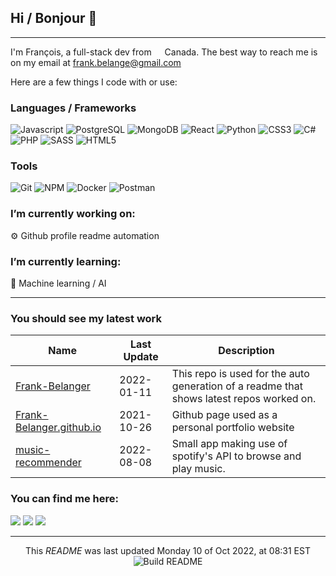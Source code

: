 ## Hi / Bonjour 👋

---

I'm François, a full-stack dev from <img src="https://github.githubassets.com/images/icons/emoji/unicode/1f1e8-1f1e6.png?v8" width="13"> Canada.
The best way to reach me is on my email at frank.belange@gmail.com

Here are a few things I code with or use:

### Languages / Frameworks

![Javascript](https://img.shields.io/badge/javascript-%23323330.svg?&style=flat&logo=javascript&logoColor=%23F7DF1E)
![PostgreSQL](https://img.shields.io/badge/postgres-%23316192.svg?&style=flat&logo=postgresql&logoColor=white)
![MongoDB](https://img.shields.io/badge/MongoDB-%234ea94b.svg?&style=flat&logo=mongodb&logoColor=white)
![React](https://img.shields.io/badge/react%20-%2320232a.svg?&style=flat&logo=react&logoColor=%2361DAFB)
![Python](https://img.shields.io/badge/python-%2314354C.svg?&flat&logo=python&logoColor=white)
![CSS3](https://img.shields.io/badge/css3%20-%231572B6.svg?&style=flat&logo=css3&logoColor=white)
![C#](https://img.shields.io/badge/c%23-%23239120.svg?&flat&logo=c-sharp&logoColor=white)
![PHP](https://img.shields.io/badge/php-%23777BB4.svg?&style=flat&logo=php&logoColor=white)
![SASS](https://img.shields.io/badge/SASS%20-hotpink.svg?&style=flat&logo=SASS&logoColor=white)
![HTML5](https://img.shields.io/badge/html5%20-%23E34F26.svg?&style=flat&logo=html5&logoColor=white)

### Tools
![Git](https://img.shields.io/badge/-Git-F05032?style=flat-square&logo=git&logoColor=white)
![NPM](https://img.shields.io/badge/-NPM-CB3837?style=flat-square&logo=npm&logoColor=white)
![Docker](https://img.shields.io/badge/docker%20-%230db7ed.svg?&style=flat&logo=docker&logoColor=white)
![Postman](https://img.shields.io/badge/Postman-FF6C37?style=flat&logo=postman&logoColor=red)

### **I’m currently working on:**
⚙ Github profile readme automation


### **I’m currently learning:**
🧠 Machine learning / AI

---
### **You should see my latest work**
<!-- latest_repos starts -->
| Name | Last Update | Description |
|------|-------------|-------------|
| [Frank-Belanger](https://github.com/Frank-Belanger/Frank-Belanger) | 2022-01-11 | This repo is used for the auto generation of a readme that shows latest repos worked on. | 
| [Frank-Belanger.github.io](https://github.com/Frank-Belanger/Frank-Belanger.github.io) | 2021-10-26 | Github page used as a personal portfolio website | 
| [music-recommender](https://github.com/Frank-Belanger/music-recommender) | 2022-08-08 | Small app making use of spotify's API to browse and play music. | 
<!-- latest_repos ends -->


### **You can find me here:**
[![](https://img.shields.io/badge/Gmail-D14836?style=for-the-badge&logo=gmail&logoColor=white)](mailto:frank.belange@gmail.com)
[![](https://img.shields.io/badge/GitHub-%2312100E.svg?&style=for-the-badge&logo=Github&logoColor=white)](https://github.com/Frank-Belanger)
[![](https://img.shields.io/badge/linkedin-%230077B5.svg?&style=for-the-badge&logo=linkedin&logoColor=white)](https://www.linkedin.com/in/francois-belanger-8539a0154/)

------------
<p align="center">
<!-- timestamp starts -->
This <i>README</i> was last updated Monday 10 of Oct 2022, at 08:31 EST
<!-- timestamp ends -->
<img alt="Build README" src="https://github.com/Frank-Belanger/Frank-Belanger/actions/workflows/build.yml/badge.svg" align="center" />
</p>
